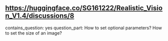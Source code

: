 ## https://huggingface.co/SG161222/Realistic_Vision_V1.4/discussions/8

contains_question: yes
question_part: How to set optional parameters? How to set the size of an image?